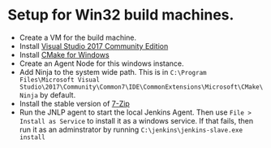# Setup for Win32 build machines.

* Create a VM for the build machine.
* Install [Visual Studio 2017 Community Edition](http://visualstudio.com)
* Install [CMake for Windows](http://cmake.org/downloads)
* Create an Agent Node for this windows instance.
* Add Ninja to the system wide path. This is in ```C:\Program Files\Microsoft Visual Studio\2017\Community\Common7\IDE\CommonExtensions\Microsoft\CMake\Ninja``` by default.
* Install the stable version of [7-Zip](http://www.7-zip.org/download.html)
* Run the JNLP agent to start the local Jenkins Agent. Then use ```File > Install as Service``` to install it as a windows service. If that fails, then run it as an adminstrator by running ```C:\jenkins\jenkins-slave.exe install``` 